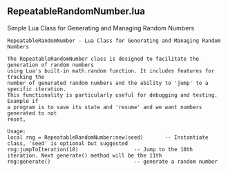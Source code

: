 RepeatableRandomNumber.lua  
----------------  
Simple Lua Class for Generating and Managing Random Numbers

    RepeatableRandomNumber - Lua Class for Generating and Managing Random Numbers

    The RepeatableRandomNumber class is designed to facilitate the generation of random numbers
    using Lua's built-in math.random function. It includes features for tracking the
    number of generated random numbers and the ability to 'jump' to a specific iteration.
    This functionality is particularly useful for debugging and testing. Example if
    a program is to save its state and 'resume' and we want numbers generated to not
    reset,

    Usage:
    local rng = RepeatableRandomNumber:new(seed)       -- Instantiate class, 'seed' is optional but suggested
    rng:jumpToIteration(10)                  -- Jump to the 10th iteration. Next generate() method will be the 11th
    rng:generate()                           -- generate a random number

